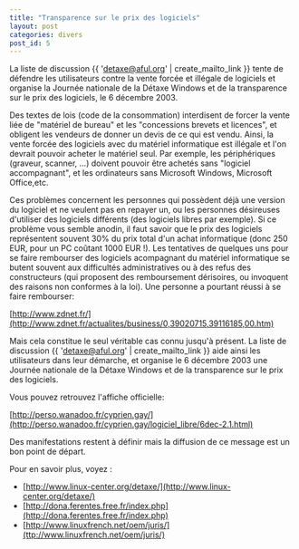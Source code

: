 ```yaml
---
title: "Transparence sur le prix des logiciels"
layout: post
categories: divers
post_id: 5
---
```

La liste de discussion {{ 'detaxe@aful.org' | create_mailto_link }} tente de défendre les utilisateurs contre la vente forcée et illégale de logiciels et organise la Journée nationale de la Détaxe Windows et de la transparence sur le prix des logiciels, le 6 décembre 2003.


Des textes de lois (code de la consommation) interdisent de forcer la vente liée de "matériel de bureau" et les "concessions brevets et licences", et obligent les vendeurs de donner un devis de ce qui est vendu. Ainsi, la vente forcée des logiciels avec du matériel informatique est illégale et l'on devrait pouvoir acheter le matériel seul. Par exemple, les périphériques (graveur, scanner, …) doivent pouvoir être achetés sans "logiciel accompagnant", et les ordinateurs sans Microsoft Windows, Microsoft Office,etc.

Ces problèmes concernent les personnes qui possèdent déjà une version du logiciel et ne veulent pas en repayer un, ou les personnes désireuses d'utiliser des logiciels différents (des logiciels libres par exemple). Si ce problème vous semble anodin, il faut savoir que le prix des logiciels représentent souvent 30% du prix total d'un achat informatique (donc 250 EUR, pour un PC coûtant 1000 EUR !).
Les tentatives de quelques uns pour se faire rembourser des logiciels acompagnant du matériel informatique se butent souvent aux difficultés administratives ou à des refus des constructeurs (qui proposent des remboursement dérisoires, ou invoquent des raisons non conformes à la loi). Une personne a pourtant réussi à se faire rembourser:

[http://www.zdnet.fr/](http://www.zdnet.fr/actualites/business/0,39020715,39116185,00.htm)

Mais cela constitue le seul véritable cas connu jusqu'à présent.
La liste de discussion {{ 'detaxe@aful.org' | create_mailto_link }} aide ainsi les utilisateurs dans leur démarche, et organise le 6 décembre 2003 une Journée nationale de la Détaxe Windows et de la transparence sur le prix des logiciels.

Vous pouvez retrouvez l'affiche officielle:

[http://perso.wanadoo.fr/cyprien.gay/](http://perso.wanadoo.fr/cyprien.gay/logiciel_libre/6dec-2.1.html)

Des manifestations restent à définir mais la diffusion de ce message est un bon point de départ.

Pour en savoir plus, voyez :

* [http://www.linux-center.org/detaxe/](http://www.linux-center.org/detaxe/)
* [http://dona.ferentes.free.fr/index.php](http://dona.ferentes.free.fr/index.php)
* [http://www.linuxfrench.net/oem/juris/](ttp://www.linuxfrench.net/oem/juris/)
